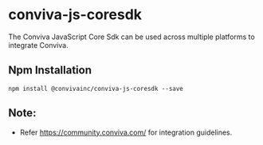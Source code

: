 # conviva-js-coresdk
The Conviva JavaScript Core Sdk can be used across multiple platforms to integrate Conviva.

## Npm Installation

```
npm install @convivainc/conviva-js-coresdk --save
```
## Note:
* Refer https://community.conviva.com/ for integration guidelines.
